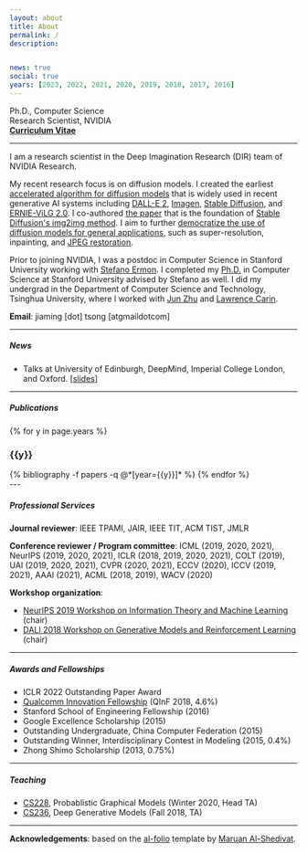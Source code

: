 ```yaml
---
layout: about
title: About
permalink: /
description:


news: true
social: true
years: [2023, 2022, 2021, 2020, 2019, 2018, 2017, 2016]
---
```


Ph.D., Computer Science <br/>
Research Scientist, NVIDIA <br/>
<a href="assets/pdf/jiaming_cv.pdf" target="_blank"><b>Curriculum Vitae</b></a>

---- 

I am a research scientist in the Deep Imagination Research (DIR) team of NVIDIA Research. 

My recent research focus is on diffusion models. I created the earliest [accelerated algorithm for diffusion models](https://arxiv.org/abs/2010.02502) that is widely used in recent generative AI systems including [DALL-E 2](https://cdn.openai.com/papers/dall-e-2.pdf), [Imagen](https://imagen.research.google/paper.pdf), [Stable Diffusion](https://en.wikipedia.org/wiki/Stable_Diffusion), and [ERNIE-ViLG 2.0](https://arxiv.org/abs/2210.15257). I co-authored [the paper](https://arxiv.org/abs/2108.01073) that is the foundation of [Stable Diffusion's img2img method](https://github.com/CompVis/stable-diffusion/blob/main/README.md#image-modification-with-stable-diffusion). I aim to further [democratize the use of diffusion models for general applications](https://arxiv.org/abs/2201.11793), such as super-resolution, inpainting, and [JPEG restoration](https://arxiv.org/abs/2209.11888). 


Prior to joining NVIDIA, I was a postdoc in Computer Science in Stanford University working with [Stefano Ermon](http://cs.stanford.edu/~ermon). I completed my [Ph.D.](assets/pdf/jiaming_thesis.pdf) in Computer Science at Stanford University advised by Stefano as well.
I did my undergrad in the Department of Computer Science and Technology, Tsinghua University, where I worked with [Jun Zhu](http://ml.cs.tsinghua.edu.cn/~jun/index.shtml) and [Lawrence Carin](http://people.ee.duke.edu/~lcarin).

**Email**: jiaming [dot] tsong [atgmaildotcom]


----

##### News

- Talks at University of Edinburgh, DeepMind, Imperial College London, and Oxford. [[slides](assets/slides/2023-01-26-workshop.pdf)]


----

##### Publications

<div class="publications-front">

{% for y in page.years %}
  <h3 class="year">{{y}}</h3>
  {% bibliography -f papers -q @*[year={{y}}]* %}
{% endfor %}

</div>
---

##### Professional Services

**Journal reviewer**: IEEE TPAMI, JAIR, IEEE TIT, ACM TIST, JMLR

**Conference reviewer / Program committee**: ICML (2019, 2020, 2021), NeurIPS (2019, 2020, 2021), ICLR (2018, 2019, 2020, 2021), COLT (2019), UAI (2019, 2020, 2021), CVPR (2020, 2021), ECCV (2020), ICCV (2019, 2021), AAAI (2021), ACML (2018, 2019), WACV (2020)

**Workshop organization**:
- [NeurIPS 2019 Workshop on Information Theory and Machine Learning](https://sites.google.com/view/itml19/home) (chair)
- [DALI 2018 Workshop on Generative Models and Reinforcement Learning](http://dalimeeting.org/dali2018//program) (chair)

----

##### Awards and Fellowships

- ICLR 2022 Outstanding Paper Award
- [Qualcomm Innovation Fellowship](https://www.qualcomm.com/invention/research/university-relations/innovation-fellowship/winners) (QInF 2018, 4.6%)
- Stanford School of Engineering Fellowship (2016)
- Google Excellence Scholarship (2015)
- Outstanding Undergraduate, China Computer Federation (2015)
- Outstanding Winner, Interdisciplinary Contest in Modeling (2015, 0.4%)
- Zhong Shimo Scholarship (2013, 0.75%)

----


##### Teaching

- [CS228](cs228.stanford.edu), Probablistic Graphical Models (Winter 2020, Head TA)
- [CS236](cs236.stanford.edu), Deep Generative Models (Fall 2018, TA)

----

**Acknowledgements**: based on the [al-folio](https://github.com/alshedivat/al-folio) template by [Maruan Al-Shedivat](https://www.cs.cmu.edu/~mshediva/).